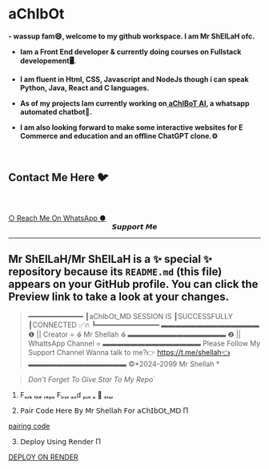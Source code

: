 # aChIbOt

<b>
-  wassup fam😄, welcome to my github workspace. I am Mr ShElLaH ofc.

-   Iam a Front End developer & currently doing courses on Fullstack developement🖥️.

-   I am fluent in Html, CSS, Javascript and NodeJs though i can speak Python, Java, React and C languages.

-   As of my projects Iam currently working on<a href ="https://wa.me/263771341158/"> aChIBoT AI</a>, a whatsapp automated chatbot🤖.

-   I am also looking forward to make some interactive websites for E Commerce and education and an offline ChatGPT clone.⚙️</b>
</br>
         

## Contact Me Here 🐦 
<br>
</br>
<a href="https://wa.me/263771341158/">○ Reach Me On WhatsApp ●</a>
</br>
<center>𝙎𝙪𝙥𝙥𝙤𝙧𝙩 𝙈𝙚</center>

   
---
Mr ShElLaH/Mr ShElLaH is a ✨ special ✨ repository because its `README.md` (this file) appears on your GitHub profile.
You can click the Preview link to take a look at your changes.
--



> ━━━━━━━━━━━━━
┃aChIbOt_MD SESSION IS 
┃SUCCESSFULLY
┃CONNECTED ✅🔥
┗━━━━━━━━━━━━━━━
▬▬▬▬▬▬▬▬▬▬▬▬▬▬
❶ || Creator = 𖥘 Mr Shellah 𖥘
▬▬▬▬▬▬▬▬▬▬▬▬▬▬
❷ || WhattsApp Channel = 
▬▬▬▬▬▬▬▬▬▬▬▬▬▬
Please Follow My Support Channel
Wanna talk to me?👉 https://t.me/shellah👈
▬▬▬▬▬▬▬▬▬▬▬▬▬▬
©*2024-2099 Mr Shellah *

> _Don't Forget To Give Star To My Repo_`















1. Fₒᵣₖ ₜₕₑ ᵣₑₚₒ Fᵢᵣₛₜ ₐₙd ₚᵤₜ ₐ 🌟 ₛₜₐᵣ









2.  𝖯𝖺𝗂𝗋 𝖢𝗈𝖽𝖾 𝖧𝖾𝗋𝖾 𝖡𝗒 𝖬𝗋 𝖲𝗁𝖾𝗅𝗅𝖺𝗁 𝖥𝗈𝗋 𝖺𝖢𝗁𝖨𝖻𝖮𝗍_𝖬𝖣 Π
 









<a href="https://achibot-md.onrender.com/pair" onclick="https://https://achibot-md.onrender.com/pair.href='https://https://achibot-md.onrender.com/pair'">pairing code</a>









3. 𝖣𝖾𝗉𝗅𝗈𝗒 𝖴𝗌𝗂𝗇𝗀 𝖱𝖾𝗇𝖽𝖾𝗋 Π









<a href="https://dashboard.render.com/select-repo?type=web" onclick="https://anita-server-1.onrender.com/pair.href='https://dashboard.render.com/select-repo?type=web'">DEPLOY ON RENDER</a>
